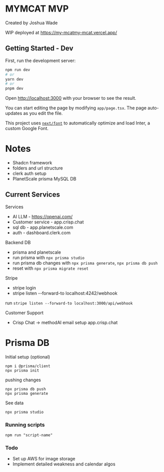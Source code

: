 # MYMCAT MVP

Created by Joshua Wade

WIP deployed at
https://my-mcatmy-mcat.vercel.app/

## Getting Started - Dev

First, run the development server:

```bash
npm run dev
# or
yarn dev
# or
pnpm dev
```

Open [http://localhost:3000](http://localhost:3000) with your browser to see the result.

You can start editing the page by modifying `app/page.tsx`. The page auto-updates as you edit the file.

This project uses [`next/font`](https://nextjs.org/docs/basic-features/font-optimization) to automatically optimize and load Inter, a custom Google Font.

# Notes

- Shadcn framework
- folders and url structure
- clerk auth setup
- PlanetScale prisma MySQL DB

## Current Services

Services

- AI LLM - https://openai.com/
- Customer service - app.crisp.chat
- sql db - app.planetscale.com
- auth - dashboard.clerk.com

Backend DB

- prisma and planetscale
- run prisma with `npx prisma studio`
- run prisma db changes with `npx prisma generate`, `npx prisma db push `
- reset with `npx prisma migrate reset`

Stripe

- stripe login
- stripe listen --forward-to localhost:4242/webhook

run
`stripe listen --forward-to localhost:3000/api/webhook`

Customer Support

- Crisp Chat -> methodAI email setup app.crisp.chat

# Prisma DB

Initial setup (optional)

```
npm i @prisma/client
npx prisma init
```

pushing changes

```
npx prisma db push
npx prisma generate
```

See data

`npx prisma studio`

### Running scripts

```
npm run "script-name"
```

### Todo

- Set up AWS for image storage
- Implement detailed weakness and calendar algos
